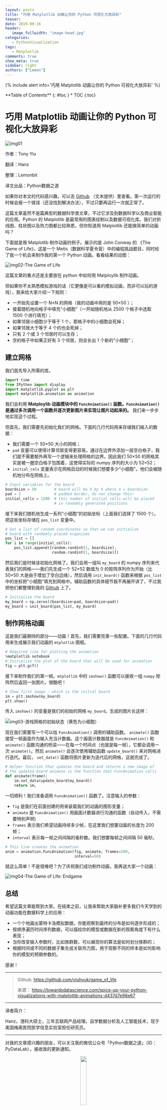 ```yaml
---
layout: posts
title: "巧用 Matplotlib 动画让你的 Python 可视化大放异彩"
teaser:
date: 2019-09-16
header:
   image_fullwidth: "image-head.jpg"
categories:
   - PythonVisualization
tags:    
   - Matplotlib    
comments: true
show_meta: true
sidebar: right
authors: ["Lemon"]
---
```


{% include alert info='巧用 Matplotlib 动画让你的 Python 可视化大放异彩' %}

<div class="panel radius" markdown="1">
**Table of Contents**
{: #toc }
*  TOC
{:toc}
</div>

# 巧用 Matplotlib 动画让你的 Python 可视化大放异彩

![img01](/images/posts/2019-09-16-Matplotlib-animation/01.jpeg)

作者：Tony Yiu

翻译：Hanz

整理：Lemonbit

译文出品：Python数据之道

如果你对本文的代码感兴趣，可以去 [Github](https://github.com/yiuhyuk/game_of_life) （文末提供）里查看。第一次运行的时候会报一个错误（还没找到解决办法），不过只要再运行一次就正常了。

这篇文章虽然不是篇典型的数据科学类文章，不过它涉及到数据科学以及商业智能的应用。Python 的 Matplotlib 是最常用的图表绘制以及数据可视化库。我们对折线图、柱状图以及热力图都比较熟悉，但你知道用 Matplotlib 还能做简单的动画吗？

下面就是用 Matplotlib 制作动画的例子。展示的是 John Conway 的 《The Game of Life》，这是一个 Metis（数据科学夏令营）中的编程挑战题目，同时给了我一个机会来制作我的第一个 Python 动画。看看结果的动图：

![img02-The Game of Life](/images/posts/2019-09-16-Matplotlib-animation/02-optimize.gif)

这篇文章的重点还是主要放在 python 中如何用 Matploylib 制作动画。

但如果你不太熟悉模拟游戏的话（它更像是可以看的模拟动画，而非可以玩的游戏），我来给大家介绍一下规则：

- 一开始先设置一个 N×N 的网格（我的动画中用的是 50×50 ）；
- 接着随机地向格子中填充“小细胞”（一开始随机地从 2500 个格子中选取 1500 个进行填充）；
- 如果邻居小细胞少于等于 1 个，那格子中的小细胞会死掉；
- 如果邻居大于等于 4 个的也会死掉；
- 只有 2 个或 3 个邻居时可以生存；
- 空的格子中如果正好有 3 个邻居，则会长出 1 个新的“小细胞”；

## 建立网格

我们首先导入所需的库。

```python
import time
from IPython import display
import matplotlib.pyplot as plt
import matplotlib.animation as animation
```

我们会利用 **Matploylib 动画模块中的 `FuncAnimation()` 函数。`FuncAnimation()`是通过多次调用一个函数并逐次更新图片来实现让图片动起来的。** 我们来一步步地实现这个过程。

但首先，我们需要先初始化我们的网格。下面的几行代码用来存储我们输入的数据：

- 我们需要一个 50×50 大小的网格；
- `pad` 变量可以使得计算邻居变得更容易。通过在边界外添加一层空白格子，我们就不需要额外再写一个逻辑来处理网格的边界。因此我们 50×50 的网格其实是被一圈空白格子包围着，这使得实际的 numpy 序列的大小为 52×52；
- `initial_cels` 变量表示在网格启动的时候我们想要多少“小细胞”。他们会被随机地分布在网格上。

```python
# Input variables for the board
boardsize = 50        # board will be X by X where X = boardsize
pad = 2               # padded border, do not change this!
initial_cells = 1500  # this number of initial cells will be placed 
                      # in randomly generated positions
```

接下来我们随机地生成一系列“小细胞”的初始坐标（上面我们选择了 1500 个）。把这些坐标存储在 `pos_list` 变量中。

```python
# Get a list of random coordinates so that we can initialize
# board with randomly placed organisms
pos_list = []
for i in range(initial_cells):
    pos_list.append([random.randint(1, boardsize), 
                     random.randint(1, boardsize)])
```

然后我们是时候该初始化网格了。我们会用一组叫 `my_board` 的 numpy 序列来代表我们的网格——我们先生成一个 52×52 数值为 0 的矩阵序列作为开始（比 50×50 大是由于增加了空白边缘），然后调用 `init_board()` 函数来根据 `pos_list` 中的坐标把“小细胞”填充到网格中。辅助函数的具体细节我不再展开讲了，不过我把他们都整理到我的 [Github](https://github.com/yiuhyuk/game_of_life) 上了。

```python
# Initialize the board
my_board = np.zeros((boardsize+pad, boardsize+pad))
my_board = init_board(pos_list, my_board)
```

## 制作网格动画

这是我们最期待的部分——动画！首先，我们需要完善一些配置。下面的几行代码用来生成展示我们动画的 `mtplotlib` 图框。

```python
# Required line for plotting the animation
%matplotlib notebook
# Initialize the plot of the board that will be used for animation
fig = plt.gcf()
```

接下来制作我们的第一帧。`mtplotlib` 中的 `imshow()` 函数可以接收一组 `numpy` 矩阵然后返回一张图片。很酷吧！

```python
# Show first image - which is the initial board
im = plt.imshow(my_board)
plt.show()
```

传入 `imshow()` 的变量是我们的初始的网格 `my_board`。生成的图片长这样：

![img03-游戏网格的初始状态（黄色为小细胞）](/images/posts/2019-09-16-Matplotlib-animation/03.png)

现在我们需要写一个可以给 `FuncAnimation()` 调用的辅助函数。 `animate()` 函数接受一帧画面作为输入充当计数器。这个画面计数器就是 `FuncAnimation()` 和 `animate()` 函数沟通的桥梁——在每一个时间点（也就是每一帧），它都会调用一次 `animate()`。然后 `animate()` 会逐次使用辅助函数 `update_board()` 来对网格进行迭代。最后， `set_data()` 函数将图片更新为迭代后的网格，这就完成了。

```python
# Helper function that updates the board and returns a new image of
# the updated board animate is the function that FuncAnimation calls
def animate(frame):
    im.set_data(update_board(my_board))
    return im,
```

一切顺利！我们准备调用 `FuncAnimation()` 函数了。注意输入的参数：

- `fig` 是我们在前面创建的用来装载我们的动画的图形变量；
- `animate` 是 `FuncAnimation()` 用画面计数器进行沟通的函数（自动传入，不需要特别声明）
- `frames` 表示我们希望动画持续多少帧，在这里我们想要动画的长度为 200 帧；
- `interval` 表示每一帧之间间隔的毫秒数。我们想要每帧之间间隔 50 毫秒。

```python
# This line creates the animation
anim = animation.FuncAnimation(fig, animate, frames=200, 
                               interval=50)
```

就这么简单！不是很难吧？为了庆祝我们成功制作动画，我再送大家一个动画：

![img04-The Game of Life: Endgame](/images/posts/2019-09-16-Matplotlib-animation/04.gif)

## 总结

希望这篇文章能帮到大家。在结束之前，让我来帮助大家脑补更多我们今天学到的动画功能在数据科学上的应用：

- 一个个地画出蒙特卡洛模拟数据，你能观察到最终的分布是如何逐步形成的；
- 按顺序遍历时间序列数据，可以描绘你的模型或数据在新的观察角度下有什么表现；
- 当你改变输入参数时，比如族群数，可以展现你的算法是如何划分族群的；
- 根据时间或不同的数据子集生成关联热力图，用于观察不同的样本是如何影响你的模型的预期参数的。

感谢！

---

> Github: https://github.com/yiuhyuk/game_of_life
>
>来源： https://towardsdatascience.com/spice-up-your-python-visualizations-with-matplotlib-animations-d437d7e98e67

---

译者简介：

Hanz，港科大硕士，三年互联网产品经理。自学数据分析及人工智能技术，现于美国梅奥医院医学信息实验室担任研究员。

---

对我的文章感兴趣的朋友，可以关注我的微信公众号「Python数据之道」（ID：PyDataLab），接收我的更新通知。

<div align="center">
    <img src="/images/qrcode.jpg" width="20%">
</div>
